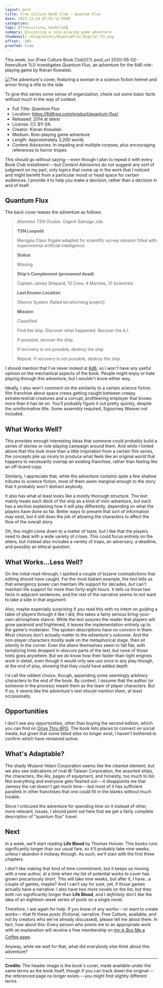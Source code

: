 ```yaml
---
layout: post
title: Free Culture Book Club — Quantum Flux
date: 2022-12-24 07:03:12-0500
categories:
tags: [freeculture, bookclub]
summary: Discussing a role-playing game adventure
thumbnail: /blog/assets/QuantumFlux-Digital-P2.png
offset: -20%
proofed: true
---
```


This week, our [Free Culture Book Club]({% post_url 2020-05-02-freeculture %}) investigates *Quantum Flux*, an adventure for the 6d6 role-playing game by Kieran Kowalski.

![The adventure's cover, featuring a woman in a science fiction helmet and armor firing a rifle to the side](/blog/assets/QuantumFlux-Digital-P2.png "I give it credit for getting through this entire story-line without once bringing up a single cargo-loading exoskeleton.")

To give this series some sense of organization, check out some basic facts without much in the way of context.

 * Full Title:  *Quantum Flux*
 * Location:  <https://6d6rpg.com/product/quantum-flux/>
 * Released:  2014 at latest
 * License:  CC BY-SA
 * Creator:  Kieran Kowalski
 * Medium:  Role-playing game adventure
 * Length:  Approximately 3,200 words
 * Content Advisories:  In impaling and multiple corpses, plus encouraging references to horror tropes

This should go without saying---even though I plan to repeat it with every Book Club installment---but *Content Advisories* do not suggest any sort of judgment on my part, only topics that come up in the work that I noticed and might benefit from a particular mood or head space for certain audiences.  I provide it to help you make a decision, rather than a decision in and of itself.

## Quantum Flux

The back cover teases the adventure as follows.

 > *Attention TSN Oculas. Urgent Salvage Job.*
 >
 > **TSN Leopold**
 >
 > Mengala Class frigate adapted for scientific survey mission fitted with experimental artificial intelligence.
 >
 > **Status**
 >
 > Missing
 >
 > **Ship’s Complement (presumed dead)**
 >
 > Captain James Shepard, 13 Crew, 4 Marines, 31 Scientists
 >
 > **Last Known Location**
 >
 > Oberon System (failed terraforming project)
 >
 > **Mission**
 >
 > Classified
 >
 > Find the ship. Discover what happened. Recover the A.I.
 >
 > If possible, recover the ship.
 >
 > If recovery is not possible, destroy the ship.
 >
 > Repeat. If recovery is not possible, destroy the ship.

I should mention that I've never looked at [6d6](https://6d6rpg.com/), so I won't have any useful opinion on the mechanical aspects of the book.  People might enjoy or hate playing through this adventure, but I wouldn't know either way.

Ideally, I also won't comment on the similarity to a certain science fiction film franchise about space crews getting caught between creepy extraterrestrial creatures and a corrupt, profiteering employer that knows more than it has let on.  You'll probably figure it out pretty quickly, despite the uninformative title.  Some assembly required, Sigourney Weaver not included.

## What Works Well?

This provides enough interesting ideas that someone could probably build a series of stories or role-playing campaign around them.  And while I hinted above that this took more than a little inspiration from a certain film series, the concepts pile up nicely to produce what feels like an original world that happens to necessarily overlap an existing franchise, rather than feeling like an off-brand copy.

Similarly, I appreciate that, while the adventure contains quite a few shallow tributes to science fiction, most of them seem marginal enough to the story that it probably won't distract anybody.

It also has what at least looks like a mostly thorough structure.  The text mainly treats each deck of the ship as a kind of mini-adventure, but each has a section explaining how it will play differently, depending on what the players have done so far.  Better ways to present that sort of information may exist, but it still does the job of allowing the characters to affect the flow of the overall story.

Oh, this might come down to a matter of taste, but I like that the players need to deal with a wide variety of crises.  This could focus entirely on the aliens, but instead also includes a variety of traps, an adversary, a deadline, and possibly an ethical question.

## What Works...Less Well?

On the initial read-through, I spotted a couple of bizarre contradictions that editing should have caught.  For the most blatant example, the text tells us that emergency power can maintain life support for decades, *but* can't maintain life support for more than forty-eight hours.  It tells us those two facts in adjacent sentences, and the rest of the narrative seems to not want to take a side in that argument.

Also, maybe especially surprising if you read this with no intent on guiding a table of players through it like I did, this takes a fairly serious bring-your-own-atmosphere stance.  While the text assures the reader that players will grow paranoid and frightened, it leaves the implementation entirely up to the game's moderator.  The spoken descriptions have no concern in them.  Most choices don't actually matter to the adventure's outcome.  And the non-player characters mostly walk on the metaphorical stage, then sit silently in the corner.  Even the aliens themselves seem to fall flat, with tantalizing hints dropped in obscure parts of the text, but none of those hints goes anywhere.  But we *do* know how their faster-than-light engines work in detail, even though it would only see use once in any play-though, at the end of play, showing that they *could* have added depth.

I'd call the oddest choice, though, appending some seemingly arbitrary characters to the end of the book.  By context, I *assume* that the author (or someone in the process) meant them as the team of player characters.  But if so, it seems like the adventure's text should mention them, at least occasionally.

## Opportunities

I don't see any opportunities, other than buying the second edition, which you can find on [Drive Thru RPG](https://www.drivethrurpg.com/product/130999/Quantum-Flux-2nd-Ed).  The book lists places to connect on social media, but given that some listed sites no longer exist, I haven't bothered to confirm which have remained active.

## What's Adaptable?

The shady Wuland-Yelani Corporation seems like the clearest element, but we also see indications of rival IB-Taiwan Corporation, the assorted ships, the characters, the AIs, pages of equipment, and honestly, too much to list.  Not everything and everyone gets fleshed out---it disappoints me that Jamesy the cat doesn't get much time---but most of it has sufficient parallels in other franchises that one could fill in the blanks without much trouble.

Since I criticized the adventure for spending time on it instead of other, more relevant, issues, I should point out here that we get a fairly complete description of "quantum flux" travel.

## Next

In a week, we'll start reading **Life Blood** by Thomas Hoover.  This books runs significantly longer than our usual fare, so it'll probably take nine weeks, unless I abandon it midway through.  As such, we'll start with the first three chapters.

I don't like making that kind of time commitment, but it keeps us moving with a new author, at a time when my list of potential works to cover has grown precariously short.  This will take nine weeks, but after it, I have...a couple of games, maybe?  And I can't say for sure, yet, if those games actually have a narrative.  I also have two more novels on the list, but they both run significantly longer than **Life Blood**, and I *definitely* don't like the idea of an eighteen-week series of posts on a single novel.

Therefore, I ask again for help.  If you know of any works---or want to create works---that fit these posts (fictional, narrative, Free Culture, available, and not by creators who we've already discussed), please tell me about them.  In fact, how about this:  Every person who points me to an appropriate work with an explanation will receive a free membership on [my ☕ Buy Me a Coffee page](https://buymeacoffee.com/jcolag).

Anyway, while we wait for that, what did everybody else think about this adventure?

* * *

**Credits**:  The header image is the book's cover, made available under the same terms as the book itself, though if you can track down the original---the referenced page no longer exists---you might find slightly different terms.
